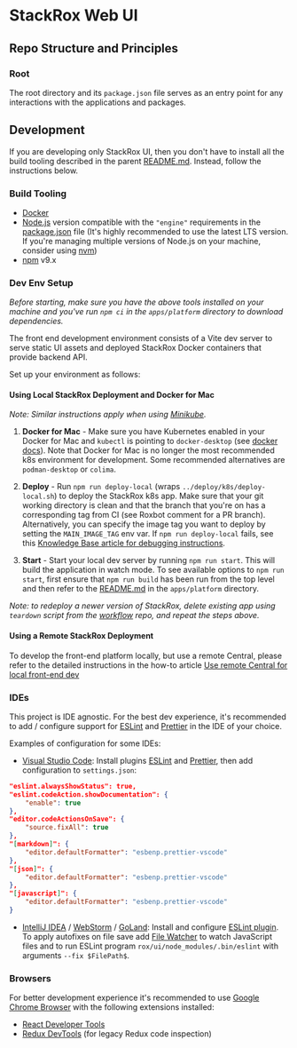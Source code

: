 # StackRox Web UI

## Repo Structure and Principles

### Root

The root directory and its `package.json` file serves as an entry point for any
interactions with the applications and packages.

## Development

If you are developing only StackRox UI, then you don't have to install all the
build tooling described in the parent [README.md](../README.md). Instead, follow
the instructions below.

### Build Tooling

-   [Docker](https://www.docker.com/)
-   [Node.js](https://nodejs.org/en/) version compatible with the `"engine"`
    requirements in the [package.json](./package.json) file (It's highly
    recommended to use the latest LTS version. If you're managing multiple versions of
    Node.js on your machine, consider using
    [nvm](https://github.com/creationix/nvm))
-   [npm](https://npmjs.com/) v9.x

### Dev Env Setup

_Before starting, make sure you have the above tools installed on your machine
and you've run `npm ci` in the `apps/platform` directory to download dependencies._

The front end development environment consists of a Vite dev server to serve
static UI assets and deployed StackRox Docker containers that provide backend API.

Set up your environment as follows:

#### Using Local StackRox Deployment and Docker for Mac

_Note: Similar instructions apply when using
[Minikube](https://kubernetes.io/docs/setup/minikube/)._

1. **Docker for Mac** - Make sure you have Kubernetes enabled in your Docker for
   Mac and `kubectl` is pointing to `docker-desktop` (see
   [docker docs](https://docs.docker.com/docker-for-mac/#kubernetes)).
   Note that Docker for Mac is no longer the most recommended k8s environment for development.
   Some recommended alternatives are `podman-desktop` or `colima`.

1. **Deploy** - Run `npm run deploy-local` (wraps `../deploy/k8s/deploy-local.sh`)
   to deploy the StackRox k8s app. Make sure that your git working directory is
   clean and that the branch that you're on has a corresponding tag from CI (see
   Roxbot comment for a PR branch). Alternatively, you can specify the image tag
   you want to deploy by setting the `MAIN_IMAGE_TAG` env var. If
   `npm run deploy-local` fails, see this
   [Knowledge Base article for debugging instructions](https://github.com/stackrox/dev-docs/blob/main/docs/troubleshooting/Troubleshooting-local-deployment.md).

1. **Start** - Start your local dev server by running `npm run start`. This will build
   the application in watch mode. To see
   available options to `npm run start`, first ensure that `npm run build` has been
   run from the top level and then refer to the [README.md](./apps/platform/README.md#running-the-development-server)
   in the `apps/platform` directory.

_Note: to redeploy a newer version of StackRox, delete existing app using
`teardown` script from the [workflow](https://github.com/stackrox/workflow/)
repo, and repeat the steps above._

#### Using a Remote StackRox Deployment

To develop the front-end platform locally, but use a remote Central, please
refer to the detailed instructions in the how-to article
[Use remote Central for local front-end dev](https://github.com/stackrox/dev-docs/blob/main/docs/knowledge-base/%5BFE%5D%20Use-remote-Central-for-local-front-end-dev.md)

### IDEs

This project is IDE agnostic. For the best dev experience, it's recommended to
add / configure support for [ESLint](https://eslint.org/) and
[Prettier](https://prettier.io/) in the IDE of your choice.

Examples of configuration for some IDEs:

-   [Visual Studio Code](https://code.visualstudio.com/): Install plugins
    [ESLint](https://marketplace.visualstudio.com/items?itemName=dbaeumer.vscode-eslint)
    and
    [Prettier](https://marketplace.visualstudio.com/items?itemName=esbenp.prettier-vscode),
    then add configuration to `settings.json`:

```json
"eslint.alwaysShowStatus": true,
"eslint.codeAction.showDocumentation": {
    "enable": true
},
"editor.codeActionsOnSave": {
    "source.fixAll": true
},
"[markdown]": {
    "editor.defaultFormatter": "esbenp.prettier-vscode"
},
"[json]": {
    "editor.defaultFormatter": "esbenp.prettier-vscode"
},
"[javascript]": {
    "editor.defaultFormatter": "esbenp.prettier-vscode"
}
```

-   [IntelliJ IDEA](https://www.jetbrains.com/idea/) /
    [WebStorm](https://www.jetbrains.com/webstorm/) /
    [GoLand](https://www.jetbrains.com/go/): Install and configure
    [ESLint plugin](https://plugins.jetbrains.com/plugin/7494-eslint). To apply
    autofixes on file save add
    [File Watcher](https://www.jetbrains.com/help/idea/using-file-watchers.html)
    to watch JavaScript files and to run ESLint program
    `rox/ui/node_modules/.bin/eslint` with arguments `--fix $FilePath$`.

### Browsers

For better development experience it's recommended to use
[Google Chrome Browser](https://www.google.com/chrome/) with the following
extensions installed:

-   [React Developer Tools](https://chrome.google.com/webstore/detail/react-developer-tools/fmkadmapgofadopljbjfkapdkoienihi?hl=en)
-   [Redux DevTools](https://chrome.google.com/webstore/detail/redux-devtools/lmhkpmbekcpmknklioeibfkpmmfibljd?hl=en) (for legacy Redux code inspection)
